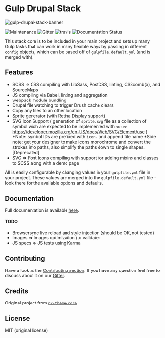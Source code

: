 Gulp Drupal Stack
=================

![gulp-drupal-stack-banner](banner.png)

[![Maintenance](https://img.shields.io/maintenance/yes/2018.svg)]()
[![Gitter](https://img.shields.io/gitter/room/nwjs/nw.js.svg)](https://gitter.im/ovh/ux)
[![travis](https://travis-ci.org/ovh-ux/gulp-drupal-stack.svg?branch=master)](https://travis-ci.org/ovh-ux/gulp-drupal-stack)
[![Documentation Status](https://readthedocs.org/projects/gulp-drupal-stack/badge/?version=latest)](http://gulp-drupal-stack.readthedocs.io/en/latest/?badge=latest)


This stack core is to be included in your main project and sets up many Gulp tasks that can work in many flexible ways by passing in different `config` objects, which can be based off of `gulpfile.default.yml` (and is merged with).


## Features

- SCSS => CSS compiling with LibSass, PostCSS, linting, CSScomb(x), and SourceMaps
- JS compiling via Babel, linting and aggregation
- webpack module bundling
- Drupal file watching to trigger Drush cache clears
- Copy any files to an other location
- Sprite generator (with Retina Display support)
- SVG Icon Support ( generation of `sprite.svg` file as a collection of symbol wich are expected to be implemented with `<use>` https://developer.mozilla.org/en-US/docs/Web/SVG/Element/use )
*Note: symbol IDs are prefixed with `icon-` and append file name
*Side note: get your designer to make icons monochrome and convert the strokes into paths, also simplify the paths down to single shapes.
[Deprecated]
- SVG => Font Icons compiling with support for adding mixins and classes to SCSS along with a demo page

All is easily configurable by changing values in your `gulpfile.yml` file in your project. These values are merged into the `gulpfile.default.yml` file - look there for the available options and defaults.


## Documentation

Full documentation is available [here](https://gulp-drupal-stack.readthedocs.io/en/latest/).


#### TODO

- Browsersync live reload and style injection (should be OK, not tested)
- Images => Images optimization (to validate)
- JS specs => JS tests using Karma


## Contributing

Have a look at the [Contributing section](.github/CONTRIBUTING.md). If you have any question feel free to discuss about it on our [Gitter](https://gitter.im/ovh/ux).


## Credits

Original project from [`p2-theme-core`](https://github.com/phase2/p2-theme-core).


## License

MIT (original license)
